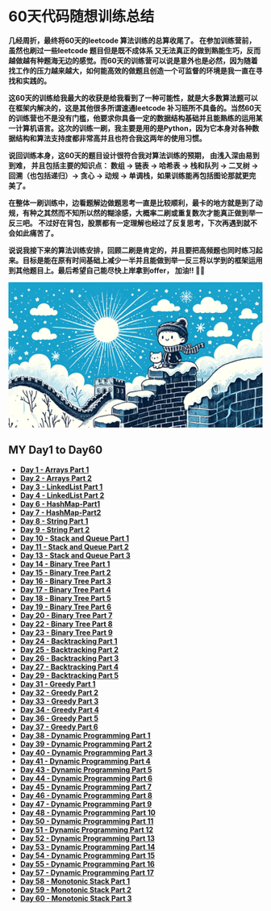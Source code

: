 # 60天代码随想训练总结

**几经周折，最终将60天的leetcode 算法训练的总算收尾了。 在参加训练营前，虽然也刷过一些leetcode 题目但是既不成体系 又无法真正的做到熟能生巧，反而越做越有种题海无边的感觉。而60天的训练营可以说是意外也是必然，因为随着找工作的压力越来越大，如何能高效的做题且创造一个可监督的环境是我一直在寻找和实践的。**

**这60天的训练给我最大的收获是给我看到了一种可能性，就是大多数算法题可以在框架内解决的，这是其他很多所谓速通leetcode 补习班所不具备的。当然60天的训练营也不是没有门槛，他要求你具备一定的数据结构基础并且能熟练的运用某一计算机语言。这次的训练一刷，我主要是用的是Python，因为它本身对各种数据结构和算法支持度都非常高并且也符合我这两年的使用习惯。**

**说回训练本身，这60天的题目设计很符合我对算法训练的预期， 由浅入深由易到到难， 并且包括主要的知识点： 数组 -> 链表 -> 哈希表 -> 栈和队列 -> 二叉树 -> 回溯（也包括递归）-> 贪心 -> 动规 -> 单调栈，如果训练能再包括图论那就更完美了。**


**在整体一刷训练中，边看题解边做题思考一直是比较顺利，最卡的地方就是到了动规，有种之其然而不知所以然的糊涂感，大概率二刷或重复数次才能真正做到举一反三吧。 不过好在背包，股票都有一定理解也经过了反复思考，下次再遇到就不会如此痛苦了。**

**说说我接下来的算法训练安排，回顾二刷是肯定的，并且要把高频题也同时练习起来。目标是能在原有时间基础上减少一半并且能做到举一反三将以学到的框架运用到其他题目上。最后希望自己能尽快上岸拿到offer， 加油!! 💪💪**



![my 60 days](https://github.com/samuelusc/Algomuscle/blob/main/assets/Day60s/60DayReview.webp)


## MY Day1 to Day60


- **[Day 1 - Arrays Part 1](https://github.com/samuelusc/Algomuscle/blob/main/Daily%20Algo%20Insights/Day01-Arrays-Part1.md)**
- **[Day 2 - Arrays Part 2](https://github.com/samuelusc/Algomuscle/blob/main/Daily%20Algo%20Insights/Day02-Arrays-Part2.md)**
- **[Day 3 - LinkedList Part 1](https://github.com/samuelusc/Algomuscle/blob/main/Daily%20Algo%20Insights/Day03-LinkedList-Part1.md)**
- **[Day 4 - LinkedList Part 2](https://github.com/samuelusc/Algomuscle/blob/main/Daily%20Algo%20Insights/Day04-LinkedList-Part2.md)**
- **[Day 6 - HashMap-Part1](https://github.com/samuelusc/Algomuscle/blob/main/Daily%20Algo%20Insights/Day06-HashMap-Part1.md)**
- **[Day 7 - HashMap-Part2](https://github.com/samuelusc/Algomuscle/blob/main/Daily%20Algo%20Insights/Day07-HashMap-Part2.md)**
- **[Day 8 - String Part 1](https://github.com/samuelusc/Algomuscle/blob/main/Daily%20Algo%20Insights/Day08-String-Part1.md)**
- **[Day 9 - String Part 2](https://github.com/samuelusc/Algomuscle/blob/main/Daily%20Algo%20Insights/Day09-String-Part2.md)**
- **[Day 10 - Stack and Queue Part 1](https://github.com/samuelusc/Algomuscle/blob/main/Daily%20Algo%20Insights/Day10-Stack%20and%20Queue-Part1.md)**
- **[Day 11 - Stack and Queue Part 2](https://github.com/samuelusc/Algomuscle/blob/main/Daily%20Algo%20Insights/Day11-Stack%20and%20Queue-Part2.md)**
- **[Day 13 - Stack and Queue Part 3](https://github.com/samuelusc/Algomuscle/blob/main/Daily%20Algo%20Insights/Day13-Stack%20and%20Queue-Part3.md)**
- **[Day 14 - Binary Tree Part 1](https://github.com/samuelusc/Algomuscle/blob/main/Daily%20Algo%20Insights/Day14-Binary%20Tree-Part1.md)**
- **[Day 15 - Binary Tree Part 2](https://github.com/samuelusc/Algomuscle/blob/main/Daily%20Algo%20Insights/Day15-Binary%20Tree-Part2.md)**
- **[Day 16 - Binary Tree Part 3](https://github.com/samuelusc/Algomuscle/blob/main/Daily%20Algo%20Insights/Day16-Binary%20Tree-Part3.md)**
- **[Day 17 - Binary Tree Part 4](https://github.com/samuelusc/Algomuscle/blob/main/Daily%20Algo%20Insights/Day17-Binary%20Tree-Part4.md)**
- **[Day 18 - Binary Tree Part 5](https://github.com/samuelusc/Algomuscle/blob/main/Daily%20Algo%20Insights/Day18-Binary%20Tree-Part5.md)**
- **[Day 19 - Binary Tree Part 6](https://github.com/samuelusc/Algomuscle/blob/main/Daily%20Algo%20Insights/Day19-Binary%20Tree-Part6.md)**
- **[Day 20 - Binary Tree Part 7](https://github.com/samuelusc/Algomuscle/blob/main/Daily%20Algo%20Insights/Day20%20-%20Binary%20Tree-Part7.md)**
- **[Day 22 - Binary Tree Part 8](https://github.com/samuelusc/Algomuscle/blob/main/Daily%20Algo%20Insights/Day22%20-%20Binary%20Tree-Part8.md)**
- **[Day 23 - Binary Tree Part 9](https://github.com/samuelusc/Algomuscle/blob/main/Daily%20Algo%20Insights/Day23%20-%20Binary%20Tree-Part9.md)**
- **[Day 24 - Backtracking Part 1](https://github.com/samuelusc/Algomuscle/blob/main/Daily%20Algo%20Insights/Day24%20-%20Backtracking-Part1.md)**
- **[Day 25 - Backtracking Part 2](https://github.com/samuelusc/Algomuscle/blob/main/Daily%20Algo%20Insights/Day25%20-%20Backtracking-Part2.md)**
- **[Day 26 - Backtracking Part 3](https://github.com/samuelusc/Algomuscle/blob/main/Daily%20Algo%20Insights/Day26%20-%20Backtracking-Part3.md)**
- **[Day 27 - Backtracking Part 4](https://github.com/samuelusc/Algomuscle/blob/main/Daily%20Algo%20Insights/Day27%20-%20Backtracking-Part4.md)**
- **[Day 29 - Backtracking Part 5](https://github.com/samuelusc/Algomuscle/blob/main/Daily%20Algo%20Insights/Day29%20-%20Backtracking-Part5.md)**
- **[Day 31 - Greedy Part 1](https://github.com/samuelusc/Algomuscle/blob/main/Daily%20Algo%20Insights/Day31%20-%20Greedy-Part1.md)**
- **[Day 32 - Greedy Part 2](https://github.com/samuelusc/Algomuscle/blob/main/Daily%20Algo%20Insights/Day32%20-%20Greedy-Part2.md)**
- **[Day 33 - Greedy Part 3](https://github.com/samuelusc/Algomuscle/blob/main/Daily%20Algo%20Insights/Day33%20-%20Greedy-Part3.md)**
- **[Day 34 - Greedy Part 4](https://github.com/samuelusc/Algomuscle/blob/main/Daily%20Algo%20Insights/Day34%20-%20Greedy-Part4.md)**
- **[Day 36 - Greedy Part 5](https://github.com/samuelusc/Algomuscle/blob/main/Daily%20Algo%20Insights/Day36%20-%20Greedy-Part5.md)**
- **[Day 37 - Greedy Part 6](https://github.com/samuelusc/Algomuscle/blob/main/Daily%20Algo%20Insights/Day37%20-%20Greedy-Part6.md)**
- **[Day 38 - Dynamic Programming Part 1](https://github.com/samuelusc/Algomuscle/blob/main/Daily%20Algo%20Insights/Day38%20-%20Dynamic%20Programming-Part1.md)**
- **[Day 39 - Dynamic Programming Part 2](https://github.com/samuelusc/Algomuscle/blob/main/Daily%20Algo%20Insights/Day39%20-%20Dynamic%20Programming-Part2.md)**
- **[Day 40 - Dynamic Programming Part 3](https://github.com/samuelusc/Algomuscle/blob/main/Daily%20Algo%20Insights/Day40%20-%20Dynamic%20Programming-Part3.md)**
- **[Day 41 - Dynamic Programming Part 4](https://github.com/samuelusc/Algomuscle/blob/main/Daily%20Algo%20Insights/Day41%20-%20Dynamic%20Programming-Part4.md)**
- **[Day 43 - Dynamic Programming Part 5](https://github.com/samuelusc/Algomuscle/blob/main/Daily%20Algo%20Insights/Day43%20-%20Dynamic%20Programming%20Part%205.md)**
- **[Day 44 - Dynamic Programming Part 6](https://github.com/samuelusc/Algomuscle/blob/main/Daily%20Algo%20Insights/Day44%20-%20Dynamic%20Programming-Part6.md)**
- **[Day 45 - Dynamic Programming Part 7](https://github.com/samuelusc/Algomuscle/blob/main/Daily%20Algo%20Insights/Day45%20-%20Dynamic%20Programming%20Part%207.md)**
- **[Day 46 - Dynamic Programming Part 8](https://github.com/samuelusc/Algomuscle/blob/main/Daily%20Algo%20Insights/Day46%20-%20Dynamic%20Programming-Part8.md)**
- **[Day 47 - Dynamic Programming Part 9](https://github.com/samuelusc/Algomuscle/blob/main/Daily%20Algo%20Insights/Day47%20-%20Dynamic%20Programming-Part9.md)**
- **[Day 48 - Dynamic Programming Part 10](https://github.com/samuelusc/Algomuscle/blob/main/Daily%20Algo%20Insights/Day48%20-%20Dynamic%20Programming%20Part%2010.md)**
- **[Day 50 - Dynamic Programming Part 11](https://github.com/samuelusc/Algomuscle/blob/main/Daily%20Algo%20Insights/Day50%20-%20Dynamic%20Programming%20Part%2011.md)**
- **[Day 51 - Dynamic Programming Part 12](https://github.com/samuelusc/Algomuscle/blob/main/Daily%20Algo%20Insights/Day51%20-%20Dynamic%20Programming%20Part%2012.md)**
- **[Day 52 - Dynamic Programming Part 13](https://github.com/samuelusc/Algomuscle/blob/main/Daily%20Algo%20Insights/Day52%20-%20Dynamic%20Programming%20Part%2013.md)**
- **[Day 53 - Dynamic Programming Part 14](https://github.com/samuelusc/Algomuscle/blob/main/Daily%20Algo%20Insights/Day53%20-%20Dynamic%20Programming%20Part%2014.md)**
- **[Day 54 - Dynamic Programming Part 15](https://github.com/samuelusc/Algomuscle/blob/main/Daily%20Algo%20Insights/Day54%20-%20Dynamic%20Programming%20Part%2015.md)**
- **[Day 55 - Dynamic Programming Part 16](https://github.com/samuelusc/Algomuscle/blob/main/Daily%20Algo%20Insights/Day55%20-%20Dynamic%20Programming%20Part%2016.md)**
- **[Day 57 - Dynamic Programming Part 17](https://github.com/samuelusc/Algomuscle/blob/main/Daily%20Algo%20Insights/Day57%20-%20%20Dynamic%20Programming%20Part%2017.md)**
- **[Day 58 - Monotonic Stack Part 1](https://github.com/samuelusc/Algomuscle/blob/main/Daily%20Algo%20Insights/Day58%20-%20Monotonic%20Stack%20Part%201.md)**
- **[Day 59 - Monotonic Stack Part 2](https://github.com/samuelusc/Algomuscle/blob/main/Daily%20Algo%20Insights/Day59%20-%20Monotonic%20Stack%20Part%202.md)**
- **[Day 60 - Monotonic Stack Part 3](https://github.com/samuelusc/Algomuscle/blob/main/Daily%20Algo%20Insights/Day60%20-%20Monotonic%20Stack%20Part%203.md)**

